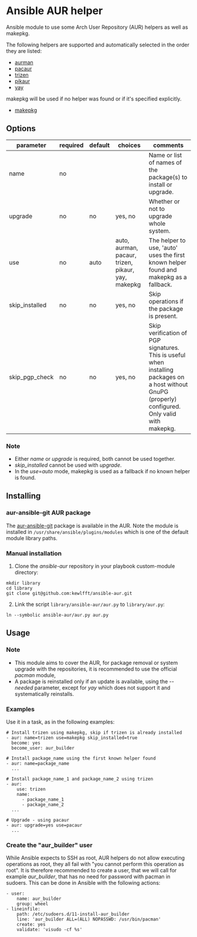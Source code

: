 # Ansible AUR helper
Ansible module to use some Arch User Repository (AUR) helpers as well as makepkg.

The following helpers are supported and automatically selected in the order they are listed:
- [aurman](https://github.com/polygamma/aurman)
- [pacaur](https://github.com/rmarquis/pacaur)
- [trizen](https://github.com/trizen/trizen)
- [pikaur](https://github.com/actionless/pikaur)
- [yay](https://github.com/Jguer/yay)

makepkg will be used if no helper was found or if it's specified explicitly.
- [makepkg](https://wiki.archlinux.org/index.php/makepkg)

## Options
|parameter      |required |default |choices                                            |comments|
|---            |---      |---     |---                                                |---|
|name           |no       |        |                                                   |Name or list of names of the package(s) to install or upgrade.|
|upgrade        |no       |no      |yes, no                                            |Whether or not to upgrade whole system.|
|use            |no       |auto    |auto, aurman, pacaur, trizen, pikaur, yay, makepkg |The helper to use, 'auto' uses the first known helper found and makepkg as a fallback.|
|skip_installed |no       |no      |yes, no                                            |Skip operations if the package is present.|
|skip_pgp_check |no       |no      |yes, no                                            |Skip verification of PGP signatures. This is useful when installing packages on a host without GnuPG (properly) configured. Only valid with makepkg.|

### Note
* Either *name* or *upgrade* is required, both cannot be used together.
* *skip_installed* cannot be used with *upgrade*.
* In the *use*=*auto* mode, makepkg is used as a fallback if no known helper is found.

## Installing
### aur-ansible-git AUR package
The [aur-ansible-git](https://aur.archlinux.org/packages/ansible-aur-git) package is available in the AUR.
Note the module is installed in `/usr/share/ansible/plugins/modules` which is one of the default module library paths.

### Manual installation
1. Clone the *ansible-aur* repository in your playbook custom-module directory:
```
mkdir library
cd library
git clone git@github.com:kewlfft/ansible-aur.git
```

2. Link the script `library/ansible-aur/aur.py` to `library/aur.py`:
```
ln --symbolic ansible-aur/aur.py aur.py
```

## Usage
### Note
* This module aims to cover the AUR, for package removal or system upgrade with the repositories, it is recommended to use the official *pacman* module,
* A package is reinstalled only if an update is available, using the *--needed* parameter, except for *yay* which does not support it and systematically reinstalls.

### Examples
Use it in a task, as in the following examples:
```
# Install trizen using makepkg, skip if trizen is already installed
- aur: name=trizen use=makepkg skip_installed=true
  become: yes
  become_user: aur_builder

# Install package_name using the first known helper found
- aur: name=package_name
  ...

# Install package_name_1 and package_name_2 using trizen
- aur:
    use: trizen
    name:
      - package_name_1
      - package_name_2
  ...

# Upgrade - using pacaur
- aur: upgrade=yes use=pacaur
  ...
```

### Create the "aur_builder" user
While Ansible expects to SSH as root, AUR helpers do not allow executing operations as root, they all fail with "you cannot perform this operation as root". It is therefore recommended to create a user, that we will call for example *aur_builder*, that has no need for password with pacman in sudoers.
This can be done in Ansible with the following actions:
```
- user:
    name: aur_builder
    group: wheel
- lineinfile:
    path: /etc/sudoers.d/11-install-aur_builder
    line: 'aur_builder ALL=(ALL) NOPASSWD: /usr/bin/pacman'
    create: yes
    validate: 'visudo -cf %s'
```
